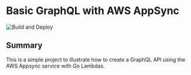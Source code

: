 # Basic GraphQL with AWS AppSync

![Build and Deploy](https://github.com/sirspacecat/basic-graphql-with-appsync/workflows/Build%20and%20Deploy/badge.svg)

## Summary

This is a simple project to illustrate how to create a GraphQL API using the AWS Appsync service with Go Lambdas.